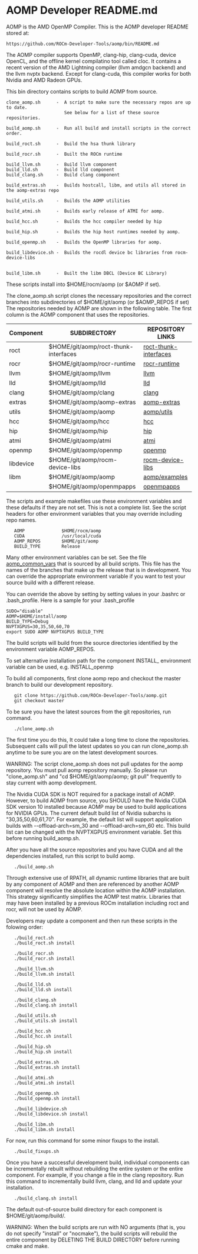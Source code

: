 AOMP Developer README.md
========================

AOMP is the AMD OpenMP Compiler. This is the AOMP developer README stored at:
```
https://github.com/ROCm-Developer-Tools/aomp/bin/README.md
```
The AOMP compiler supports OpenMP, clang-hip, clang-cuda, device OpenCL, and the offline kernel compilatino tool called cloc.  It contains a recent version of the AMD Lightning compiler (llvm amdgcn backend) and the llvm nvptx backend.  Except for clang-cuda, this compiler works for both Nvidia and AMD Radeon GPUs.

This bin directory contains scripts to build AOMP from source.
```
clone_aomp.sh      -  A script to make sure the necessary repos are up to date.
                      See below for a list of these source repositories.

build_aomp.sh      -  Run all build and install scripts in the correct order.

build_roct.sh      -  Build the hsa thunk library

build_rocr.sh      -  Built the ROCm runtime

build_llvm.sh      -  Build llvm component
build_lld.sh       -  Build lld component
build_clang.sh     -  Build clang component

build_extras.sh    -  Builds hostcall, libm, and utils all stored in the aomp-extras repo

build_utils.sh     -  Builds the AOMP utilities

build_atmi.sh      -  Builds early release of ATMI for aomp.

build_hcc.sh       -  Builds the hcc compiler needed by hip

build_hip.sh       -  Builds the hip host runtimes needed by aomp.

build_openmp.sh    -  Builds the OpenMP libraries for aomp.

build_libdevice.sh -  Builds the rocdl device bc libraries from rocm-device-libs


build_libm.sh      -  Built the libm DBCL (Device BC Library)
```
These scripts install into $HOME/rocm/aomp (or $AOMP if set).

The clone_aomp.sh script clones the necessary repositories and the correct
branches into subdirectories of $HOME/git/aomp (or $AOMP_REPOS if set)
The repositories needed by AOMP are shown in the following table.
The first column is the AOMP component that uses the repositories.

| Component | SUBDIRECTORY                          | REPOSITORY LINKS
| --------- | ------------                          | ----------------
| roct      | $HOME/git/aomp/roct-thunk-interfaces  | [roct-thunk-interfaces](https://github.com/radeonopencompute/roct-thunk-interface)
| rocr      | $HOME/git/aomp/rocr-runtime           | [rocr-runtime](https://github.com/radeonopencompute/rocr-runtime)
| llvm      | $HOME/git/aomp/llvm                   | [llvm](https://github.com/ROCm-Developer-Tools/llvm)
| lld       | $HOME/git/aomp/lld                    | [lld](https://github.com/ROCm-Developer-Tools/lld)
| clang     | $HOME/git/aomp/clang                  | [clang](https://github.com/ROCm-Developer-Tools/clang)
| extras    | $HOME/git/aomp/aomp-extras            | [aomp-extras](https://github.com/ROCm-Developer-Tools/aomp-extras)
| utils     | $HOME/git/aomp/aomp                   | [aomp/utils](https://github.com/ROCm-Developer-Tools/aomp/tree/master/utils)
| hcc       | $HOME/git/aomp/hcc                    | [hcc](https://github.com/radeonopencompute/hcc)
| hip       | $HOME/git/aomp/hip                    | [hip](https://github.com/ROCm-Developer-Tools/hip)
| atmi      | $HOME/git/aomp/atmi                   | [atmi](https://github.com/radeonopencompute/atmi)
| openmp    | $HOME/git/aomp/openmp                 | [openmp](https://github.com/ROCm-Developer-Tools/openmp)
| libdevice | $HOME/git/aomp/rocm-device-libs       | [rocm-device-libs](https://github.com/radeonopencompute/rocm-device-libs)
| libm      | $HOME/git/aomp/aomp                   | [aomp/examples](https://github.com/ROCm-Developer-Tools/aomp/tree/master/examples/libdevice)
|           | $HOME/git/aomp/openmpapps             | [openmpapps](https://github.com/AMDComputeLibraries/openmpapps)


The scripts and example makefiles use these environment variables and these
defaults if they are not set. This is not a complete list.  See the script headers
for other environment variables that you may override including repo names.

```
   AOMP              $HOME/rocm/aomp
   CUDA              /usr/local/cuda
   AOMP_REPOS        $HOME/git/aomp
   BUILD_TYPE        Release
```

Many other environment variables can be set. See the file [aomp_common_vars](aomp_common_vars) that is sourced by all build scripts. This file has the names of the branches that make up the release that is in development.  You can override the appropriate environment variable if you want to test your source build with a different release.


You can override the above by setting by setting values in your .bashrc or .bash_profile.
Here is a sample for your .bash_profile

```
SUDO="disable"
AOMP=$HOME/install/aomp
BUILD_TYPE=Debug
NVPTXGPUS=30,35,50,60,70
export SUDO AOMP NVPTXGPUS BUILD_TYPE
```
The build scripts will build from the source directories identified by the
environment variable AOMP_REPOS.

To set alternative installation path for the component INSTALL_<COMPONENT> environment
variable can be used, e.g. INSTALL_openmp

To build all components, first clone aomp repo and checkout the master branch
to build our development repository.

```
   git clone https://github.com/ROCm-Developer-Tools/aomp.git
   git checkout master
```
	
To be sure you have the latest sources from the git repositories, run command.

```
   ./clone_aomp.sh
```

The first time you do this, It could take a long time to clone the repositories.  Subsequent calls will pull the latest updates so you can run clone_aomp.sh anytime to be sure you are on the latest development sources.

WANRING: The script clone_aomp.sh does not pull updates for the aomp repository. You must pull aomp repository manually. So please run "clone_aomp.sh" and "cd $HOME/git/aomp/aomp; git pull" frequently to stay current with aomp development.

The Nvidia CUDA SDK is NOT required for a package install of AOMP. However, to build AOMP from source, you SHOULD have the Nvidia CUDA SDK version 10 installed because AOMP may be used to build applications for NVIDIA GPUs.  The current default build list of Nvidia subarchs is "30,35,50,60,61,70".  For example, the default list will support application builds with --offload-arch=sm_30 and --offload-arch=sm_60 etc.  This build list can be changed with the NVPTXGPUS environment variable. Set this before running build_aomp.sh.

After you have all the source repositories and you have CUDA and all the dependencies installed,
run this script to build aomp.
```
   ./build_aomp.sh
```
Through extensive use of RPATH, all dynamic runtime libraries that are built by any component of AOMP and then are referenced by another AOMP component will resolve the absolute location within the AOMP installation.  This strategy significantly simplifies the AOMP test matrix.  Libraries that may have been installed by a previous ROCm installation including roct and rocr, will not be used by AOMP.


Developers may update a component and then run these  scripts in the folowing order:

```
   ./build_roct.sh
   ./build_roct.sh install

   ./build_rocr.sh
   ./build_rocr.sh install

   ./build_llvm.sh
   ./build_llvm.sh install

   ./build_lld.sh
   ./build_lld.sh install

   ./build_clang.sh
   ./build_clang.sh install

   ./build_utils.sh
   ./build_utils.sh install

   ./build_hcc.sh
   ./build_hcc.sh install

   ./build_hip.sh
   ./build_hip.sh install

   ./build_extras.sh
   ./build_extras.sh install

   ./build_atmi.sh
   ./build_atmi.sh install

   ./build_openmp.sh
   ./build_openmp.sh install

   ./build_libdevice.sh
   ./build_libdevice.sh install

   ./build_libm.sh
   ./build_libm.sh install
```

For now, run this command for some minor fixups to the install.

```
   ./build_fixups.sh
```
Once you have a successful development build, individual components can be incrementally rebuilt without rebuilding the entire system or the entire component. For example, if you change a file in the clang repository. Run this command to incrementally build llvm, clang, and lld and update your installation.
```
   ./build_clang.sh install
```
The default out-of-source build directory for each component is $HOME/git/aomp/build/<component>.

WARNING: When the build scripts are run with NO arguments (that is, you do not specify "install" or "nocmake"), the build scripts will rebuild the entire component by DELETING THE BUILD DIRECTORY before running cmake and make.
